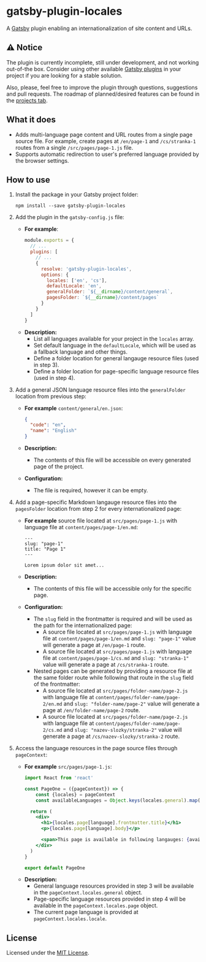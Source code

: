 # gatsby-plugin-locales

A [Gatsby](https://www.gatsbyjs.com) plugin enabling an internationalization of site content and URLs.

## ⚠ Notice

The plugin is currently incomplete, still under development, and not working out-of-the box. Consider using other available [Gatsby plugins](https://www.gatsbyjs.com/plugins/) in your project if you are looking for a stable solution.

Also, please, feel free to improve the plugin through questions, suggestions and pull requests. The roadmap of planned/desired features can be found in the [projects tab](https://github.com/bartosjiri/gatsby-plugin-locales/projects).


## What it does

- Adds multi-language page content and URL routes from a single page source file. For example, create pages at `/en/page-1` and `/cs/stranka-1` routes from a single `/src/pages/page-1.js` file.
- Supports automatic redirection to user's preferred language provided by the browser settings.

## How to use

1. Install the package in your Gatsby project folder:
    ```
    npm install --save gatsby-plugin-locales
    ```

2. Add the plugin in the `gatsby-config.js` file:

	- **For example**:
      ```js
      module.exports = {
        // ...
        plugins: [
          // ...
          {
            resolve: 'gatsby-plugin-locales',
            options: {
              locales: ['en', 'cs'],
              defaultLocale: 'en',
              generalFolder: `${__dirname}/content/general`,
              pagesFolder: `${__dirname}/content/pages`
            }
          }
        ]
      }
      ```
    - **Description:**
    	- List all languages available for your project in the `locales` array.
    	- Set default language in the `defaultLocale`, which will be used as a fallback language and other things.
    	- Define a folder location for general langauge resource files (used in step 3).
    	- Define a folder location for page-specific language resource files (used in step 4).

3. Add a general JSON language resource files into the `generalFolder` location from previous step:

	- **For example** `content/general/en.json`:

      ```json
      {
        "code": "en",
        "name": "English"
      }
      ```
    - **Description:**
    	- The contents of this file will be accessible on every generated page of the project.
    - **Configuration:**
    	- The file is required, however it can be empty. 

4. Add a page-specific Markdown langauge resource files into the `pagesFolder` location from step 2 for every internationalized page:

	- **For example** source file located at `src/pages/page-1.js` with language file at `content/pages/page-1/en.md`:
	
      ```
      ---
      slug: "page-1"
      title: "Page 1"
      ---
      
      Lorem ipsum dolor sit amet...
      ```
   - **Description:**
   		- The contents of this file will be accessible only for the specific page.
   - **Configuration:**
   		- The `slug` field in the frontmatter is required and will be used as the path for the internationalized page:
   			- A source file located at `src/pages/page-1.js` with language file at `content/pages/page-1/en.md` and `slug: "page-1"` value will generate a page at `/en/page-1` route.
   			- A source file located at `src/pages/page-1.js` with language file at `content/pages/page-1/cs.md` and `slug: "stranka-1"` value will generate a page at `/cs/stranka-1` route.
   		- Nested pages can be generated by providing a resource file at the same folder route while following that route in the `slug` field of the frontmatter:
   			- A source file located at `src/pages/folder-name/page-2.js` with language file at `content/pages/folder-name/page-2/en.md` and `slug: "folder-name/page-2"` value will generate a page at `/en/folder-name/page-2` route.
   			- A source file located at `src/pages/folder-name/page-2.js` with language file at `content/pages/folder-name/page-2/cs.md` and `slug: "nazev-slozky/stranka-2"` value will generate a page at `/cs/nazev-slozky/stranka-2` route.

5. Access the language resources in the page source files through `pageContext`:
	- **For example** `src/pages/page-1.js`:
      ```jsx
      import React from 'react'

      const PageOne = ({pageContext}) => {
      	  const {locales} = pageContext
          const availableLanguages = Object.keys(locales.general).map(lang => locales[lang].name).join(", ")

        return (
          <div>
            <h1>{locales.page[language].frontmatter.title}</h1>
            <p>{locales.page[language].body}</p>

            <span>This page is available in following langauges: {availableLanguages}</span>
          </div>
        )
      }

      export default PageOne
      ```
    - **Description:**
    	- General language resources provided in step 3 will be available in the `pageContext.locales.general` object.
    	- Page-specific language resources provided in step 4 will be available in the `pageContext.locales.page` object.
    	- The current page language is provided at `pageContext.locales.locale`.

## License
Licensed under the [MIT License](./LICENSE.md).
